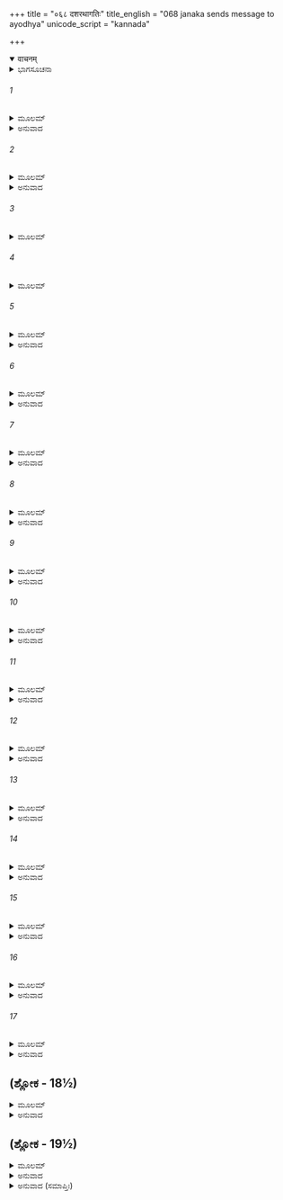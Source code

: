 +++
title = "०६८ दशरथागतिः"
title_english = "068 janaka sends message to ayodhya"
unicode_script = "kannada"

+++
<details open><summary>वाचनम्</summary>

<div class="audioEmbed"  caption="श्रीराम-हरिसीताराममूर्ति-घनपाठिभ्यां वचनम्" src="https://archive.org/download/Ramayana-recitation-Sriram-harisItArAmamUrti-Ghanapaati-v2/Kanda_1/Kanda_1_BK-068-Dasharatha_Agamanam.mp3"></div>
</details>



<details><summary>ಭಾಗಸೂಚನಾ</summary>

ಜನಕರಾಜನ ಸಂದೇಶ ಪಡೆದು ದಶರಥ ಮಹಾರಾಜನು ಮಂತ್ರಿಗಳೊಂದಿಗೆ ಮಿಥಿಲೆಗೆ ಹೊರಟಿದುದು
</details>

###### 1


<details><summary>ಮೂಲಮ್</summary>

ಜನಕೇನ ಸಮಾದಿಷ್ಟಾ ದೂತಾಸ್ತೇ ಕ್ಲಾಂತವಾಹನಾಃ ।  
ತ್ರಿರಾತ್ರಮುಷಿತಾ ಮಾರ್ಗೇ ತೇಽಯೋಧ್ಯಾಂ ಪ್ರಾವಿಶನ್ಪುರೀಮ್ ॥
</details>

<details><summary>ಅನುವಾದ</summary>

ಜನಕರಾಜನ ಅಪ್ಪಣೆ ಪಡೆದ ಸಚಿವರು ಮತ್ತು ರಾಜಭಟರು ಅಯೋಧ್ಯೆಗೆ ಹೊರಟರು. ದಾರಿಯಲ್ಲಿ ವಾಹನಗಳು ಬಳಲಿದ ಕಾರಣ ಮೂರು ದಿನ ವಿಶ್ರಾಂತಿ ಪಡೆದು ನಾಲ್ಕನೆಯ ದಿನ ಅವರು ಅಯೋಧ್ಯೆಗೆ ತಲುಪಿದರು.॥1॥
</details>

###### 2


<details><summary>ಮೂಲಮ್</summary>

ತೇ ರಾಜವಚನಾದ್ ಗತ್ವಾ ರಾಜವೇಶ್ಮ ಪ್ರವೇಶಿತಾಃ ।  
ದದೃಶುರ್ದೇವಸಂಕಾಶಂ ವೃದ್ಧಂ ದಶರಥಂ ನೃಪನ್ ॥
</details>

<details><summary>ಅನುವಾದ</summary>

ರಾಜಾಜ್ಞೆಯಂತೆ ಅವರು ಅರಮನೆಯನ್ನು ಪ್ರವೇಶಿಸಿ, ದೇವಸದೃಶನಾದ ತೇಜಸ್ವೀ ವೃದ್ಧ ದಶರಥರಾಜನ ದರ್ಶನ ಪಡೆದರು.॥2॥
</details>

###### 3


<details><summary>ಮೂಲಮ್</summary>

ಬದ್ಧಾಂಜಲಿಪುಟಾಃ ಸರ್ವೇ ದೂತಾ ವಿಗತಸಾಧ್ವಸಾಃ ।  
ರಾಜಾನಂ ಪ್ರಶ್ರಿತಂ ವಾಕ್ಯಮಬ್ರುವನ್ಮಧುರಾಕ್ಷರಮ್ ॥
</details>

###### 4


<details><summary>ಮೂಲಮ್</summary>

ಮೈಥಿಲೋ ಜನಕೋ ರಾಜಾ ಸಾಗ್ನಿಹೋತ್ರ ಪುರಸ್ಕೃತಃ ।  
ಮುಹುರ್ಮುಹುರ್ಮಧುರಯಾ ಸ್ನೇಹಸಂಯುಕ್ತಯಾಗಿರಾ ॥
</details>

###### 5


<details><summary>ಮೂಲಮ್</summary>

ಕುಶಲಂ ಚಾವ್ಯಯಂ ಚೈವ ಸೋಪಾಧ್ಯಾಯಪುರೋಹತಮ್ ।  
ಜನಕಸ್ತ್ವಾಂ ಮಹಾರಾಜ ಪೃಚ್ಛತೇ ಸಪುರಃಸರಮ್ ॥
</details>

<details><summary>ಅನುವಾದ</summary>

ಆ ಎಲ್ಲ ದೂತರು ಕೈಮುಗಿದುಕೊಂಡು ನಿರ್ಭಯರಾಗಿ ರಾಜನಲ್ಲಿ ಮಧುರವಾಗಿ, ವಿನಯದಿಂದ ಹೀಗೆ ಹೇಳಿದರು-ಮಹಾರಾಜರೇ! ಮಿಥಿಲಾಪತಿ ಜನಕ ರಾಜನು ಅಗ್ನಿಹೋತ್ರದ ಅಗ್ನಿಯನ್ನು ಮುಂದಿರಿಸಿಕೊಂಡು ಸ್ನೇಹಯುಕ್ತ ಮಧುರವಾಣಿಯಿಂದ ಸೇವಕರ ಸಹಿತ ನಿಮ್ಮ ಹಾಗೂ ನಿಮ್ಮ ಉಪಾಧ್ಯಾಯ ಮತ್ತು ಪುರೋಹಿತರ ಕ್ಷೇಮ ಸವಾಚಾರವನ್ನು ಪದೇ-ಪದೇ ಕೇಳಿರುವರು.॥3-5॥
</details>

###### 6


<details><summary>ಮೂಲಮ್</summary>

ಪೃಷ್ಟ್ವಾ ಕುಶಲಮವ್ಯಗ್ರಂ ವೈದೇಹೋ ಮಿಥಿಲಾಧಿಪಃ ।  
ಕೌಶಿಕಾನುಮತೇ ವಾಕ್ಯಂ ಭವಂತಮಿದಮಬ್ರವೀತ್ ॥
</details>

<details><summary>ಅನುವಾದ</summary>

ಈ ಪ್ರಕಾರ ನಮ್ರತಾಪೂರ್ವಕವಾಗಿ ಕುಶಲವನ್ನು ಕೇಳಿ ಮಿಥಿಲಾಪತಿ ವಿದೇಹರಾಜರು ಮಹರ್ಷಿ ವಿಶ್ವಾಮಿತ್ರರ ಅಪ್ಪಣೆಯಂತೆ ಈ ಸಂದೇಶವನ್ನು ಕಳಿಸಿರುವರು .॥6॥
</details>

###### 7


<details><summary>ಮೂಲಮ್</summary>

ಪೂರ್ವಂ ಪ್ರತಿಜ್ಞಾ ವಿದಿತಾ ವೀರ್ಯಶುಲ್ಕಾ ಮಮಾತ್ಮಜಾ ।  
ರಾಜಾನಶ್ಚ ಕೃತಾಮರ್ಷಾ ನಿರ್ವೀರ್ಯಾ ವಿಮುಖೀಕೃತಾಃ ॥
</details>

<details><summary>ಅನುವಾದ</summary>

ಮಹಾರಾಜರೇ! ನಾನು ಮೊದಲೇ ಮಾಡಿದ್ದ ಪ್ರತಿಜ್ಞೆಯ ಸಂಗತಿ ನಿಮಗೆ ತಿಳಿದಿರಬಹುದು. ನಾನು ನನ್ನ ಪುತ್ರಿಯ ವಿವಾಹಕ್ಕಾಗಿ ಪರಾಕ್ರಮವನ್ನೇ ವೀರ್ಯಶುಲ್ಕನಾಗಿ ನಿಯತಗೊಳಿಸಿದ್ದೆ. ಅದನ್ನು ಕೇಳಿ ಎಷ್ಟೋರಾಜರು ಅಸಹನೆಯಿಂದ ಬಂದು ಪರಾಕ್ರಮಹೀನರಾಗಿ ಮರಳಿ ಮನೆಗಳಿಗೆ ತೆರಳಿದರು.॥7॥
</details>

###### 8


<details><summary>ಮೂಲಮ್</summary>

ಸೇಯಂ ಮಮ ಸುತಾರಾಜನ್ ವಿಶ್ವಾಮಿತ್ರಪುರಸ್ಕೃತೈಃ ।  
ಯದೃಚ್ಛಯಾಗತೈ ರಾಜನ್ ನಿರ್ಜಿತಾತವ ಪುತ್ರಕೈಃ ॥
</details>

<details><summary>ಅನುವಾದ</summary>

ನರೇಶ್ವರರೇ! ವಿಶ್ವಾಮಿತ್ರರ ಜೊತೆಗೆ ಅಕಸ್ಮಾತ್ತಾಗಿ ತಿರುಗಾಡುತ್ತಾ ಬಂದಿರುವ ನಿಮ್ಮ ಪುತ್ರ ಶ್ರೀರಾಮನು ತನ್ನ ಪರಾಕ್ರಮದಿಂದ ನನ್ನ ಈ ಕನ್ಯೆಯನ್ನು ಗೆದ್ದುಕೊಂಡಿರುವನು.॥8॥
</details>

###### 9


<details><summary>ಮೂಲಮ್</summary>

ತಚ್ಛ ರತ್ನಂ ಧನುರ್ದಿವ್ಯಂ ಮಧ್ಯೇ ಭಗ್ನಂ ಮಹಾತ್ಮನಾ ।  
ರಾಮೇಣ ಹಿ ಮಹಾಬಾಹೋ ಮಹತ್ಯಾಂ ಜನಸಂಸದಿ ॥
</details>

<details><summary>ಅನುವಾದ</summary>

ಮಹಾಬಾಹೋ! ಮಹಾತ್ಮಾ ಶ್ರೀರಾಮನು ಮಹಾನ್ ಜನಸಮುದಾಯದ ನಡುವೆ ನನ್ನ ಬಳಿ ಇಟ್ಟಿದ್ದ ರತ್ನಸ್ವರೂಪ ದಿವ್ಯಬಿಲ್ಲನ್ನು ಮುರಿದುಬಿಟ್ಟನು.॥9॥
</details>

###### 10


<details><summary>ಮೂಲಮ್</summary>

ಅಸ್ಮೈ ದೇಯಾ ಮಯಾ ಸೀತಾ ವೀರ್ಯಶುಲ್ಕಾಮಹಾತ್ಮನೇ ।  
ಪ್ರತಿಜ್ಞಾಂ ತರ್ತುಮಿಚ್ಛಾಮಿ ತದನುಜ್ಞಾತುಮರ್ಹಸಿ ॥
</details>

<details><summary>ಅನುವಾದ</summary>

ಆದ್ದರಿಂದ ನಾನು ಈ ಮಹಾತ್ಮಾ ಶ್ರೀರಾಮಚಂದ್ರನಿಗೆ ನನ್ನ ವೀರ್ಯಶುಲ್ಕಾ ಕನ್ಯೆ ಸೀತೆಯನ್ನು ಕೊಡುವೆನು. ಹೀಗೆ ಮಾಡಿ ನಾನು ನನ್ನ ಪ್ರತಿಜ್ಞೆಯಿಂದ ಪಾರಾಗುವೆನು. ತಾವು ಇದಕ್ಕಾಗಿ ನನಗೆ ದಯಮಾಡಿ ಆಜ್ಞಾಪಿಸಿರಿ.॥10॥
</details>

###### 11


<details><summary>ಮೂಲಮ್</summary>

ಸೋಪಾಧ್ಯಾಯೋ ಮಹಾರಾಜ ಪುರೋಹಿತ ಪುರಸ್ಕೃತಃ ।  
ಶೀಘ್ರಮಾಗಚ್ಛ ಭದ್ರಂ ತೇದ್ರಷ್ಟುಮರ್ಹಸಿ ರಾಘವೌ ॥
</details>

<details><summary>ಅನುವಾದ</summary>

ಮಹಾರಾಜ! ನೀವು ತಮ್ಮ ಗುರುಗಳು ಹಾಗೂ ಪುರೋಹಿತರೊಂದಿಗೆ ಇಲ್ಲಿಗೆ ಶೀಘ್ರವಾಗಿ ಆಗಮಿಸಿ ತಮ್ಮ ಇಬ್ಬರು ಪುತ್ರರಾದ ರಘುಕುಲಭೂಷಣ ಶ್ರೀರಾಮ-ಲಕ್ಷ್ಮಣರನ್ನು ನೋಡಿರಿ. ನಿಮಗೆ ಮಂಗಳವಾಗಲಿ.॥11॥
</details>

###### 12


<details><summary>ಮೂಲಮ್</summary>

ಪ್ರತಿಜ್ಞಾಂ ಮಮ ರಾಜೇಂದ್ರ ನಿರ್ವರ್ತಯಿತುಮರ್ಹಸಿ ।  
ಪುತ್ರಯೋರುಭಯೋರೇವ ಪ್ರೀತಿಂ ತ್ವಮುಪಲಪ್ಸ್ಯಸೇ ॥
</details>

<details><summary>ಅನುವಾದ</summary>

ರಾಜೇಂದ್ರರೇ! ಇಲ್ಲಿಗೆ ಆಗಮಿಸಿ ತಾವು ನನ್ನ ಪ್ರತಿಜ್ಞೆಯನ್ನು ಪೂರ್ಣಗೊಳಿಸಿರಿ. ನೀವು ಇಲ್ಲಿಗೆ ಬರುವುದರಿಂದ ಇಬ್ಬರೂ ಪುತ್ರರ ವಿವಾಹ ಆನಂದವನ್ನು ಪಡೆಯುವಿರಿ.॥12॥
</details>

###### 13


<details><summary>ಮೂಲಮ್</summary>

ಏವಂ ವಿದೇಹಾಧಿಪತಿರ್ಮಧುರಂ ವಾಕ್ಯಮಬ್ರವೀತ್ ।  
ವಿಶ್ವಾಮಿತ್ರಾಭ್ಯನುಜ್ಞಾತಃ ಶತಾನಂದಮತೇ ಸ್ಥಿತಃ ॥
</details>

<details><summary>ಅನುವಾದ</summary>

ರಾಜನೇ! ಈ ಪ್ರಕಾರ ವಿದೇಹರಾಜನು ತಮ್ಮ ಬಳಿಗೆ ಈ ಶುಭ ಸಂದೇಶವನ್ನು ಕಳಿಸಿರುವನು. ಇದಕ್ಕಾಗಿ ಅವನಿಗೆ ವಿಶ್ವಾಮಿತ್ರರ ಆಜ್ಞೆ ಮತ್ತು ಶತಾನಂದರ ಸಮ್ಮತಿಯೂ ದೊರಕಿತ್ತು.॥13॥
</details>

###### 14


<details><summary>ಮೂಲಮ್</summary>

ದೂತವಾಕ್ಯಂ ತು ತಚ್ಛ್ರುತ್ವಾ ರಾಜಾ ಪರಮಹರ್ಷಿತಃ ।  
ವಸಿಷ್ಠಂ ವಾಮದೇವಂ ಚ ಮಂತ್ರಿಣಶ್ಚೈವಮಬ್ರವೀತ್ ॥
</details>

<details><summary>ಅನುವಾದ</summary>

ಸಂದೇಶವಾಹಕ ಮಂತ್ರಿಗಳ ಮಾತನ್ನು ಕೇಳಿ ದಶರಥರಾಜನು ಬಹಳ ಸಂತೋಷಗೊಂಡನು. ಅವನು ಮಹರ್ಷಿ ವಸಿಷ್ಠ, ವಾಮದೇವ ಹಾಗೂ ಇತರ ಮಂತ್ರಿಗಳಲ್ಲಿ ಹೇಳಿದನು.॥14॥
</details>

###### 15


<details><summary>ಮೂಲಮ್</summary>

ಗುಪ್ತಃ ಕುಶಿಕಪುತ್ರೇಣ ಕೌಸಲ್ಯಾನಂದವರ್ಧನಃ ।  
ಲಕ್ಷ್ಮಣೇನ ಸಹ ಭ್ರಾತ್ರಾ ವಿದೇಹೇಷು ವಸತ್ಯಸೌ ॥
</details>

<details><summary>ಅನುವಾದ</summary>

ಕುಶಿಕನಂದನ ವಿಶ್ವಾಮಿತ್ರರಿಂದ ಸುರಕ್ಷಿತನಾದ ಕೌಸಲ್ಯಾನಂದನವರ್ಧನ ಶ್ರೀರಾಮನು ತಮ್ಮ ಲಕ್ಷ್ಮಣನೊಂದಿಗೆ ವಿದೇಹ ದೇಶದಲ್ಲಿ ವಾಸಿಸುತ್ತಿರುವನು.॥15॥
</details>

###### 16


<details><summary>ಮೂಲಮ್</summary>

ದೃಷ್ಟವೀರ್ಯಸ್ತು ಕಾಕುತ್ಸ್ಥೋ ಜನಕೇನ ಮಹಾತ್ಮನಾ ।  
ಸಂಪ್ರದಾನಂ ಸುತಾಯಾಸ್ತು ರಾಘವೇ ಕರ್ತುಮಿಚ್ಛತಿ ॥
</details>

<details><summary>ಅನುವಾದ</summary>

ಅಲ್ಲಿ ಮಹಾತ್ಮಾ ಜನಕನು ಕಾಕುತ್ಸ್ಥ ಕುಲಭೂಷಣ ಶ್ರೀರಾಮನ ಪರಾಕ್ರಮವನ್ನು ಪ್ರತ್ಯಕ್ಷವಾಗಿ ನೋಡಿರುವನು. ಅದಕ್ಕಾಗಿ ಅವನು ತನ್ನ ಪುತ್ರಿ ಸೀತೆಯ ವಿವಾಹವನ್ನು ರಘುಕುಲರತ್ನ ಶ್ರೀರಾಮನೊಂದಿಗೆ ಮಾಡಲು ಬಯಸುತ್ತಿರುವನು.॥16॥
</details>

###### 17


<details><summary>ಮೂಲಮ್</summary>

ಯದಿ ವೋ ರೋಚತೇ ವೃತ್ತಂ ಜನಕಸ್ಯ ಮಹಾತ್ಮನಃ ।  
ಪುರೀಂ ಗಚ್ಛಾಮಹೇ ಶೀಘ್ರಂ ಮಾ ಭೂತ್ಕಾಲಸ್ಯ ಪರ್ಯಾಯಃ ॥
</details>

<details><summary>ಅನುವಾದ</summary>

ನಿಮ್ಮೆಲ್ಲರೂ ಇಷ್ಟಪಟ್ಟರೆ, ಸಮ್ಮತಿ ಇದ್ದರೆ ನಾವು ಜಾಗ್ರತೆಯಾಗಿ ಜನಕನ ಮಿಥಿಲಾಪುರಿಗೆ ಹೋಗೋಣ ಇದರಲ್ಲಿ ತಡಮಾಡುವುದು ಬೇಡ.॥17॥
</details>

## (ಶ್ಲೋಕ - 18½)


<details><summary>ಮೂಲಮ್</summary>

ಮಂತ್ರಿಣೋ ಬಾಢಮಿತ್ಯಾಹುಃ ಸಹ ಸರ್ವೈರ್ಮಹರ್ಷಿಭಿಃ ।  
ಸುಪ್ರೀತಶ್ಚಾ ಬ್ರವೀದ್ ರಾಜಾ ಶ್ವೋ ಯಾತ್ರೇತಿ ಸಮನ್ತ್ರಿಣಃ ॥
</details>

<details><summary>ಅನುವಾದ</summary>

ಇದನ್ನು ಕೇಳಿ ಸಮಸ್ತ ಮಹರ್ಷಿಗಳ ಸಹಿತ ಮಂತ್ರಿಗಳು ‘ಬಹಳ ಒಳ್ಳೆಯದು’ ಎಂದು ಏಕಕಂಠದಿಂದ ಹೇಳಿ ಹೊರಡಲು ಸಮ್ಮತಿಸಿದರು. ರಾಜನು ಬಹಳ ಪ್ರಸನ್ನನಾಗಿ ಮಂತ್ರಿಗಳಲ್ಲಿ ನಾಳೆ ಬೆಳಿಗ್ಗೆಯೇ ಪ್ರಯಾಣ ಹೊರಡುವುದು ಎಂದು ಹೇಳಿದನು.॥18½॥
</details>

## (ಶ್ಲೋಕ - 19½)


<details><summary>ಮೂಲಮ್</summary>

ಮಂತ್ರಿಣಸ್ತು ನರೇಂದ್ರಸ್ಯ ರಾತ್ರಿಂ ಪರಮಸತ್ಕೃತಾಃ ।  
ಊಚುಃ ಪಮುದಿತಾಃ ಸರ್ವೇ ಗುಣೈಃ ಸರ್ವೈಃ ಸಮನ್ವಿತಾಃ ॥
</details>

<details><summary>ಅನುವಾದ</summary>

ಮಹಾರಾಜಾ ದಶರಥನ ಎಲ್ಲ ಮಂತ್ರಿಗಳು ಸಮಸ್ತ ಸದ್ಗುಣಗಳಿಂದ ಸಂಪನ್ನರಾಗಿದ್ದರು. ರಾಜನು ಅವರನ್ನು ತುಂಬಾ ಸತ್ಕರಿಸಿದನು. ದಿಬ್ಬಣ ಹೊರಡುವ ಮಾತನ್ನು ಕೇಳಿ ಅವರು ಬಹಳ ಆನಂದದಿಂದ ರಾತ್ರಿಯನ್ನು ಕಳೆದರು.॥19½॥
</details>

<details><summary>ಅನುವಾದ (ಸಮಾಪ್ತಿಃ)</summary>

ವಾಲ್ಮೀಕಿ ವಿರಚಿತ ಆರ್ಷ ರಾಮಾಯಣ ಆದಿಕಾವ್ಯದ ಬಾಲಕಾಂಡದಲ್ಲಿ ಅರವತ್ತೆಂಟನೆಯ ಸರ್ಗ ಪೂರ್ಣವಾಯಿತು.॥68॥
</details>
